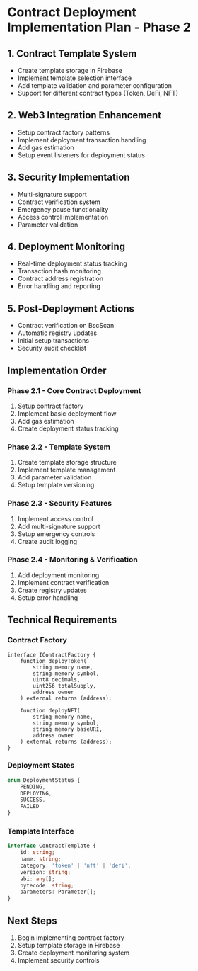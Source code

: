 
# Contract Deployment Implementation Plan - Phase 2

## 1. Contract Template System
- Create template storage in Firebase
- Implement template selection interface
- Add template validation and parameter configuration
- Support for different contract types (Token, DeFi, NFT)

## 2. Web3 Integration Enhancement
- Setup contract factory patterns
- Implement deployment transaction handling
- Add gas estimation
- Setup event listeners for deployment status

## 3. Security Implementation
- Multi-signature support
- Contract verification system
- Emergency pause functionality
- Access control implementation
- Parameter validation

## 4. Deployment Monitoring
- Real-time deployment status tracking
- Transaction hash monitoring
- Contract address registration
- Error handling and reporting

## 5. Post-Deployment Actions
- Contract verification on BscScan
- Automatic registry updates
- Initial setup transactions
- Security audit checklist

## Implementation Order

### Phase 2.1 - Core Contract Deployment
1. Setup contract factory
2. Implement basic deployment flow
3. Add gas estimation
4. Create deployment status tracking

### Phase 2.2 - Template System
1. Create template storage structure
2. Implement template management
3. Add parameter validation
4. Setup template versioning

### Phase 2.3 - Security Features
1. Implement access control
2. Add multi-signature support
3. Setup emergency controls
4. Create audit logging

### Phase 2.4 - Monitoring & Verification
1. Add deployment monitoring
2. Implement contract verification
3. Create registry updates
4. Setup error handling

## Technical Requirements

### Contract Factory
```solidity
interface IContractFactory {
    function deployToken(
        string memory name,
        string memory symbol,
        uint8 decimals,
        uint256 totalSupply,
        address owner
    ) external returns (address);
    
    function deployNFT(
        string memory name,
        string memory symbol,
        string memory baseURI,
        address owner
    ) external returns (address);
}
```

### Deployment States
```typescript
enum DeploymentStatus {
    PENDING,
    DEPLOYING,
    SUCCESS,
    FAILED
}
```

### Template Interface
```typescript
interface ContractTemplate {
    id: string;
    name: string;
    category: 'token' | 'nft' | 'defi';
    version: string;
    abi: any[];
    bytecode: string;
    parameters: Parameter[];
}
```

## Next Steps
1. Begin implementing contract factory
2. Setup template storage in Firebase
3. Create deployment monitoring system
4. Implement security controls
